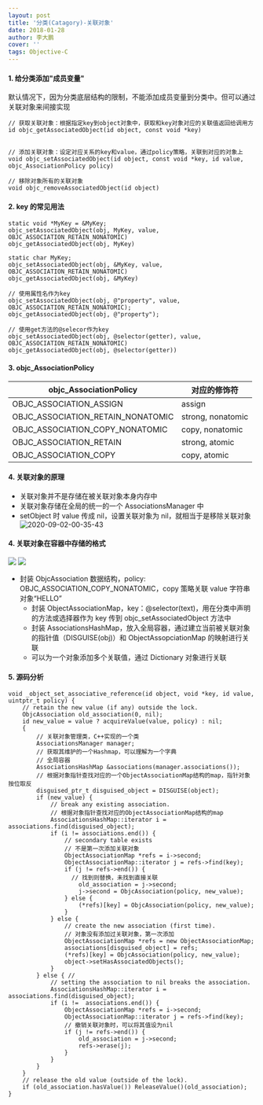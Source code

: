 ```yaml
---
layout: post
title: '分类(Catagory)-关联对象'
date: 2018-01-28
author: 李大鹏
cover: ''
tags: Objective-C
---
```


#### 1. 给分类添加"成员变量"

默认情况下，因为分类底层结构的限制，不能添加成员变量到分类中。但可以通过关联对象来间接实现

```
// 获取关联对象：根据指定key到object对象中，获取和key对象对应的关联值返回给调用方
id objc_getAssociatedObject(id object, const void *key)


// 添加关联对象：设定对应关系的key和value，通过policy策略，关联到对应的对象上
void objc_setAssociatedObject(id object, const void *key, id value, objc_AssociationPolicy policy)

// 移除对象所有的关联对象
void objc_removeAssociatedObject(id object)
```

#### 2. key 的常见用法

```
static void *MyKey = &MyKey;
objc_setAssociatedObject(obj, MyKey, value, OBJC_ASSOCIATION_RETAIN_NONATOMIC)
objc_getAssociatedObject(obj, MyKey)

static char MyKey;
objc_setAssociatedObject(obj, &MyKey, value, OBJC_ASSOCIATION_RETAIN_NONATOMIC)
objc_getAssociatedObject(obj, &MyKey)

// 使用属性名作为key
objc_setAssociatedObject(obj, @"property", value, OBJC_ASSOCIATION_RETAIN_NONATOMIC);
objc_getAssociatedObject(obj, @"property");

// 使用get方法的@selecor作为key
objc_setAssociatedObject(obj, @selector(getter), value, OBJC_ASSOCIATION_RETAIN_NONATOMIC)
objc_getAssociatedObject(obj, @selector(getter))

```

#### 3. objc_AssociationPolicy

| objc_AssociationPolicy            | 对应的修饰符      |
| --------------------------------- | ----------------- |
| OBJC_ASSOCIATION_ASSIGN           | assign            |
| OBJC_ASSOCIATION_RETAIN_NONATOMIC | strong, nonatomic |
| OBJC_ASSOCIATION_COPY_NONATOMIC   | copy, nonatomic   |
| OBJC_ASSOCIATION_RETAIN           | strong, atomic    |
| OBJC_ASSOCIATION_COPY             | copy, atomic      |

#### 4. 关联对象的原理

- 关联对象并不是存储在被关联对象本身内存中
- 关联对象存储在全局的统一的一个 AssociationsManager 中
- setObject 时 value 传成 nil，设置关联对象为 nil，就相当于是移除关联对象
  ![2020-09-02-00-35-43](http://files.pandaleo.cn/2020-09-02-00-35-43.png)

#### 4. 关联对象在容器中存储的格式

![](http://files.pandaleo.cn/2020-08-14-21-13-16.png?imageMogr2/thumbnail/!30p)
![](http://files.pandaleo.cn/fb749d17225915940282123e7909cf57.png?imageMogr2/thumbnail/!80p)

- 封装 ObjcAssociation 数据结构，policy: OBJC_ASSOCIATION_COPY_NONATOMIC，copy 策略关联 value 字符串对象“HELLO”
  - 封装 ObjectAssociationMap，key：@selector(text)，用在分类中声明的方法或选择器作为 key 传到 objc_setAssociatedObject 方法中
  - 封装 AssociationsHashMap，放入全局容器，通过建立当前被关联对象的指针值（DISGUISE(obj)）和 ObjectAssopciationMap 的映射进行关联
  - 可以为一个对象添加多个关联值，通过 Dictionary 对象进行关联

#### 5. 源码分析

```
void _object_set_associative_reference(id object, void *key, id value, uintptr_t policy) {
    // retain the new value (if any) outside the lock.
    ObjcAssociation old_association(0, nil);
    id new_value = value ? acquireValue(value, policy) : nil;
    {
        // 关联对象管理类，C++实现的一个类
        AssociationsManager manager;
        // 获取其维护的一个Hashmap，可以理解为一个字典
        // 全局容器
        AssociationsHashMap &associations(manager.associations());
        // 根据对象指针查找对应的一个ObjectAssociationMap结构的map，指针对象按位取反
        disguised_ptr_t disguised_object = DISGUISE(object);
        if (new_value) {
            // break any existing association.
            // 根据对象指针查找对应的ObjectAssociationMap结构的map
            AssociationsHashMap::iterator i = associations.find(disguised_object);
            if (i != associations.end()) {
                // secondary table exists
                // 不是第一次添加关联对象
                ObjectAssociationMap *refs = i->second;
                ObjectAssociationMap::iterator j = refs->find(key);
                if (j != refs->end()) {
                  // 找到则替换，未找到直接关联
                    old_association = j->second;
                    j->second = ObjcAssociation(policy, new_value);
                } else {
                    (*refs)[key] = ObjcAssociation(policy, new_value);
                }
            } else {
                // create the new association (first time).
                // 对象没有添加过关联对象，第一次添加
                ObjectAssociationMap *refs = new ObjectAssociationMap;
                associations[disguised_object] = refs;
                (*refs)[key] = ObjcAssociation(policy, new_value);
                object->setHasAssociatedObjects();
            }
        } else { //
            // setting the association to nil breaks the association.
            AssociationsHashMap::iterator i = associations.find(disguised_object);
            if (i !=  associations.end()) {
                ObjectAssociationMap *refs = i->second;
                ObjectAssociationMap::iterator j = refs->find(key);
                // 撤销关联对象时，可以将其值设为nil
                if (j != refs->end()) {
                    old_association = j->second;
                    refs->erase(j);
                }
            }
        }
    }
    // release the old value (outside of the lock).
    if (old_association.hasValue()) ReleaseValue()(old_association);
}
```

